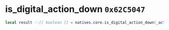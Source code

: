 # is_digital_action_down `0x62C5047`

```lua
local result --[[ boolean ]] = natives.core.is_digital_action_down(_actionname --[[ string ]], _unk0 --[[ boolean ]], _unk1 --[[ number ]])
```